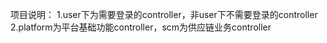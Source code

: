 项目说明：
   1.user下为需要登录的controller，非user下不需要登录的controller
   2.platform为平台基础功能controller，scm为供应链业务controller